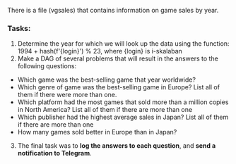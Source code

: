 There is a file (vgsales) that contains information on game sales by year.

### Tasks:

1.  Determine the year for which we will look up the data using the function: 1994 + hash(f'{login}') % 23, where {login} is i-skalaban
2.  Make a DAG of several problems that will result in the answers to the following questions:
- Which game was the best-selling game that year worldwide?
- Which genre of game was the best-selling game in Europe? List all of them if there were more than one.
- Which platform had the most games that sold more than a million copies in North America?
List all of them if there are more than one
 - Which publisher had the highest average sales in Japan?
List all of them if there are more than one
 - How many games sold better in Europe than in Japan?

3. The final task was to **log the answers to each question**, and  **send a notification to Telegram**.
